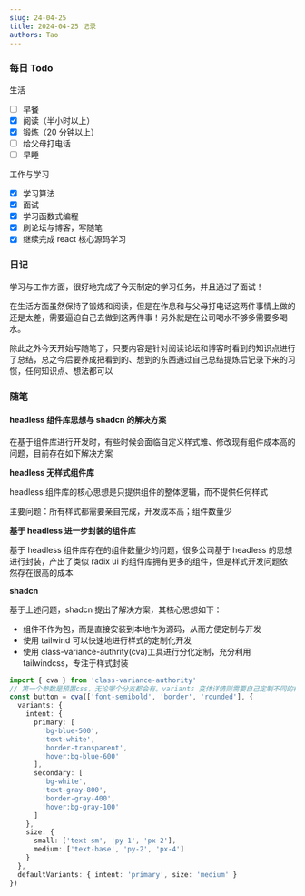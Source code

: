 ```yaml
---
slug: 24-04-25
title: 2024-04-25 记录
authors: Tao
---
```


### 每日 Todo

生活

- [ ] 早餐
- [x] 阅读（半小时以上）
- [x] 锻炼（20 分钟以上）
- [ ] 给父母打电话
- [ ] 早睡

工作与学习

- [x] 学习算法
- [x] 面试
- [x] 学习函数式编程
- [x] 刷论坛与博客，写随笔
- [x] 继续完成 react 核心源码学习

<!-- truncate -->

### 日记

学习与工作方面，很好地完成了今天制定的学习任务，并且通过了面试！

在生活方面虽然保持了锻炼和阅读，但是在作息和与父母打电话这两件事情上做的还是太差，需要逼迫自己去做到这两件事！另外就是在公司喝水不够多需要多喝水。

除此之外今天开始写随笔了，只要内容是针对阅读论坛和博客时看到的知识点进行了总结，总之今后要养成把看到的、想到的东西通过自己总结提炼后记录下来的习惯，任何知识点、想法都可以

### 随笔

#### headless 组件库思想与 shadcn 的解决方案

在基于组件库进行开发时，有些时候会面临自定义样式难、修改现有组件成本高的问题，目前存在如下解决方案

**headless 无样式组件库**

headless 组件库的核心思想是只提供组件的整体逻辑，而不提供任何样式

主要问题：所有样式都需要亲自完成，开发成本高；组件数量少

**基于 headless 进一步封装的组件库**

基于 headless 组件库存在的组件数量少的问题，很多公司基于 headless 的思想进行封装，产出了类似 radix ui 的组件库拥有更多的组件，但是样式开发问题依然存在很高的成本

**shadcn**

基于上述问题，shadcn 提出了解决方案，其核心思想如下：

- 组件不作为包，而是直接安装到本地作为源码，从而方便定制与开发
- 使用 tailwind 可以快速地进行样式的定制化开发
- 使用 class-variance-authrity(cva)工具进行分化定制，充分利用 tailwindcss，专注于样式封装

```typescript
import { cva } from 'class-variance-authority'
// 第一个参数是预置css，无论哪个分支都会有。variants 变体详情则需要自己定制不同的样式，变体包括意图主体 intent，大小等等
const button = cva(['font-semibold', 'border', 'rounded'], {
  variants: {
    intent: {
      primary: [
        'bg-blue-500',
        'text-white',
        'border-transparent',
        'hover:bg-blue-600'
      ],
      secondary: [
        'bg-white',
        'text-gray-800',
        'border-gray-400',
        'hover:bg-gray-100'
      ]
    },
    size: {
      small: ['text-sm', 'py-1', 'px-2'],
      medium: ['text-base', 'py-2', 'px-4']
    }
  },
  defaultVariants: { intent: 'primary', size: 'medium' }
})
```
